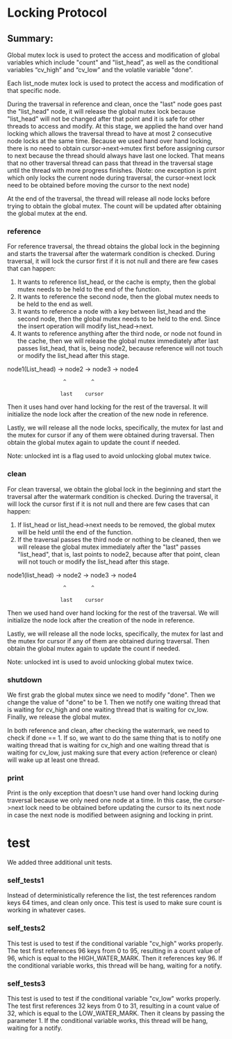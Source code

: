 # Locking Protocol

## Summary:

Global mutex lock is used to protect the access and modification of global variables which include "count" and "list_head”, as well as the conditional variables “cv_high” and “cv_low” and the volatile variable "done".

Each list_node mutex lock is used to protect the access and modification of that specific node.

During the traversal in reference and clean, once the "last" node goes past the "list_head" node, it will release the global mutex lock because "list_head" will not be changed after that point and it is safe for other threads to access and modify. At this stage, we applied the hand over hand locking which allows the traversal thread to have at most 2 consecutive node locks at the same time. Because we used hand over hand locking, there is no need to obtain cursor->next->mutex first before assigning cursor to next because the thread should always have last one locked. That means that no other traversal thread can pass that thread in the traversal stage until the thread with more progress finishes. (Note: one exception is print which only locks the current node during traversal, the cursor->next lock need to be obtained before moving the cursor to the next node)

At the end of the traversal, the thread will release all node locks before trying to obtain the global mutex. The count will be updated after obtaining the global mutex at the end.


### reference
For reference traversal, the thread obtains the global lock in the beginning and starts the traversal after the watermark condition is checked. During traversal, it will lock the cursor first if it is not null and there are few cases that can happen:

1. It wants to reference list_head, or the cache is empty, then the global mutex needs to be held to the end of the function.
2. It wants to reference the second node, then the global mutex needs to be held to the end as well.
3. It wants to reference a node with a key between list_head and the second node, then the global mutex needs to be held to the end. Since the insert operation will modify list_head->next.
4. It wants to reference anything after the third node, or node not found in the cache, then we will release the global mutex immediately after last passes list_head, that is, being node2, because reference will not touch or modify the list_head after this stage.

node1(List_head) -> node2 -> node3 -> node4  

                      ^        ^  

                     last    cursor

Then it uses hand over hand locking for the rest of the traversal. It will initialize the node lock after the creation of the new node in reference.

Lastly, we will release all the node locks, specifically, the mutex for last and the mutex for cursor if any of them were obtained during traversal. Then obtain the global mutex again to update the count if needed.

Note: unlocked int is a flag used to avoid unlocking global mutex twice.


### clean
For clean traversal, we obtain the global lock in the beginning and start the traversal after the watermark condition is checked. During the traversal, it will lock the cursor first if it is not null and there are few cases that can happen:

1. If list_head or list_head->next needs to be removed, the global mutex will be held until the end of the function.
2. If the traversal passes the third node or nothing to be cleaned, then we will release the global mutex immediately after the "last" passes "list_head", that is, last points to node2, because after that point, clean will not touch or modify the list_head after this stage.


node1(list_head) -> node2 -> node3 -> node4

                      ^        ^

                     last    cursor

Then we used hand over hand locking for the rest of the traversal. We will initialize the node lock after the creation of the node in reference.

Lastly, we will release all the node locks, specifically, the mutex for last and the mutex for cursor if any of them are obtained during traversal. Then obtain the global mutex again to update the count if needed.

Note: unlocked int is used to avoid unlocking global mutex twice.


### shutdown
We first grab the global mutex since we need to modify "done". Then we change the value of "done" to be 1. Then we notify one waiting thread that is waiting for cv_high and one waiting thread that is waiting for cv_low. Finally, we release the global mutex.

In both reference and clean, after checking the watermark, we need to check if done == 1. If so, we want to do the same thing that is to notify one waiting thread that is waiting for cv_high and one waiting thread that is waiting for cv_low, just making sure that every action (reference or clean) will wake up at least one thread. 

### print
Print is the only exception that doesn't use hand over hand locking during traversal because we only need one node at a time. In this case, the cursor->next lock need to be obtained before updating the cursor to its next node in case the next node is modified between asigning and locking in print.

# test
We added three additional unit tests. 

### self_tests1
Instead of deterministically reference the list, the test references random keys 64 times, and clean only once. This test is used to make sure count is working in whatever cases. 

### self_tests2
This test is used to test if the conditional variable "cv_high" works properly. The test first references 96 keys from 0 to 95, resulting in a count value of 96, which is equal to the HIGH_WATER_MARK. Then it references key 96. If the conditional variable works, this thread will be hang, waiting for a notify.

### self_tests3
This test is used to test if the conditional variable "cv_low" works properly. The test first references 32 keys from 0 to 31, resulting in a count value of 32, which is equal to the LOW_WATER_MARK. Then it cleans by passing the parameter 1. If the conditional variable works, this thread will be hang, waiting for a notify.
